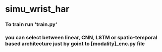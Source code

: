 # simu_wrist_har

### To train run 'train.py'

### you can select between linear, CNN, LSTM or spatio-temporal based architecture just by goint to [modality]_enc.py file



 
